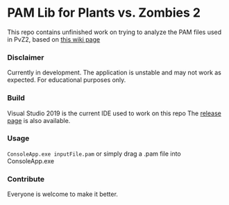 # PAM Lib for Plants vs. Zombies 2

This repo contains unfinished work on trying to analyze the PAM files used in PvZ2, based on [this wiki page](https://plantsvszombies.fandom.com/wiki/User_blog:TimespaceLY/PAM_Format_Decryption)

### Disclaimer

Currently in development.
The application is unstable and may not work as expected.
For educational purposes only.

### Build

Visual Studio 2019 is the current IDE used to work on this repo
The [release page](https://github.com/ktt45678/PopAnimLib/releases) is also available.

### Usage

`ConsoleApp.exe inputFile.pam`
or simply drag a .pam file into ConsoleApp.exe

### Contribute

Everyone is welcome to make it better.